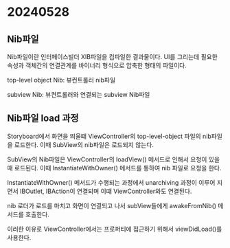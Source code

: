 # 20240528

## Nib파일

Nib파일이란 인터페이스빌더 XIB파일을 컴파일한 결과물이다. UI를 그리는데 필요한 속성과 객체간의 연결관계를 바이너리 형식으로 압축한 형태의 파일이다.

top-level object Nib: 뷰컨트롤러 nib파일

subview Nib: 뷰컨트롤러와 연결되는 subview Nib파일

## Nib파일 load 과정

Storyboard에서 화면을 띄울떄 ViewController의 top-level-object 파일의 nib파일을 로드한다. 이때 SubView의 nib파일은 로드되지 않는다.

SubView의 Nib파일은 ViewController의 loadView() 메서드로 인해서 요청이 있을때 로드된다. 이때 InstantiateWithOwner() 메서드를 통하여 nib 파일로 요청을 한다.

InstantiateWithOwner() 메서드가 수행되는 과정에서 unarchiving 과정이 이루어 지면서 IBOutlet, IBAction이 연결되며 이떄 ViewController와도 연결된다.

nib 로더가 로드를 마치고 화면이 연결되고 나서 subView들에게 awakeFromNib() 메서드를 호출한다.

이러한 이유로 ViewController에서는 프로퍼티에 접근하기 위해서 viewDidLoad()를 사용한다.